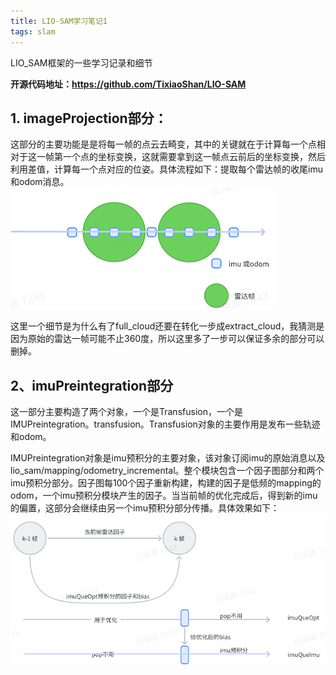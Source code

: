 ```yaml
---
title: LIO-SAM学习笔记1
tags: slam
---
```


LIO_SAM框架的一些学习记录和细节

<!--more-->
**开源代码地址：https://github.com/TixiaoShan/LIO-SAM**

## 1. imageProjection部分：
这部分的主要功能是是将每一帧的点云去畸变，其中的关键就在于计算每一个点相对于这一帧第一个点的坐标变换，这就需要拿到这一帧点云前后的坐标变换，然后利用差值，计算每一个点对应的位姿。具体流程如下：提取每个雷达帧的收尾imu和odom消息。
![](/assets/lio_sam/distort.png)

这里一个细节是为什么有了full_cloud还要在转化一步成extract_cloud，我猜测是因为原始的雷达一帧可能不止360度，所以这里多了一步可以保证多余的部分可以删掉。

## 2、imuPreintegration部分

这一部分主要构造了两个对象，一个是Transfusion，一个是IMUPreintegration。transfusion。Transfusion对象的主要作用是发布一些轨迹和odom。

IMUPreintegration对象是imu预积分的主要对象，该对象订阅imu的原始消息以及lio_sam/mapping/odometry_incremental。整个模块包含一个因子图部分和两个imu预积分部分。因子图每100个因子重新构建，构建的因子是低频的mapping的odom，一个imu预积分模块产生的因子。当当前帧的优化完成后，得到新的imu的偏置，这部分会继续由另一个imu预积分部分传播。具体效果如下：
![](/assets/lio_sam/imuInt.png)



